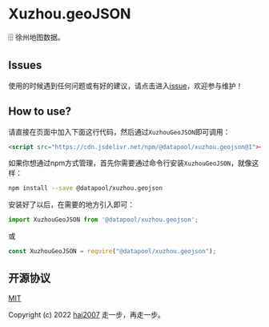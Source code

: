 # Xuzhou.geoJSON
🗄️ 徐州地图数据。

## Issues
使用的时候遇到任何问题或有好的建议，请点击进入[issue](https://github.com/hai2007/datapool/issues)，欢迎参与维护！

## How to use?

请直接在页面中加入下面这行代码，然后通过```XuzhouGeoJSON```即可调用：

```html
<script src="https://cdn.jsdelivr.net/npm/@datapool/xuzhou.geojson@1"></script>
```

如果你想通过npm方式管理，首先你需要通过命令行安装``````XuzhouGeoJSON``````，就像这样：

```bash
npm install --save @datapool/xuzhou.geojson
```

安装好了以后，在需要的地方引入即可：

```js
import XuzhouGeoJSON from '@datapool/xuzhou.geojson';
```

或

```js
const XuzhouGeoJSON = require("@datapool/xuzhou.geojson");
```

开源协议
---------------------------------------
[MIT](https://github.com/hai2007/datapool/blob/master/LICENSE)

Copyright (c) 2022 [hai2007](https://hai2007.gitee.io/sweethome/) 走一步，再走一步。
